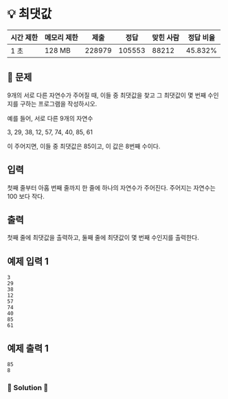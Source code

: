 # 💡 최댓값

| 시간 제한 | 메모리 제한 | 제출     | 정답     | 맞힌 사람 | 정답 비율   |
| ----- | ------ | ------ | ------ | ----- | ------- |
| 1 초   | 128 MB | 228979 | 105553 | 88212 | 45.832% |

## 📃 문제

9개의 서로 다른 자연수가 주어질 때, 이들 중 최댓값을 찾고 그 최댓값이 몇 번째 수인지를 구하는 프로그램을 작성하시오.

예를 들어, 서로 다른 9개의 자연수

3, 29, 38, 12, 57, 74, 40, 85, 61

이 주어지면, 이들 중 최댓값은 85이고, 이 값은 8번째 수이다.

## 입력

첫째 줄부터 아홉 번째 줄까지 한 줄에 하나의 자연수가 주어진다. 주어지는 자연수는 100 보다 작다.

## 출력

첫째 줄에 최댓값을 출력하고, 둘째 줄에 최댓값이 몇 번째 수인지를 출력한다.

## 예제 입력 1

```
3
29
38
12
57
74
40
85
61
```

## 예제 출력 1

```
85
8
```

### 🔑 Solution 🔑

```

```
